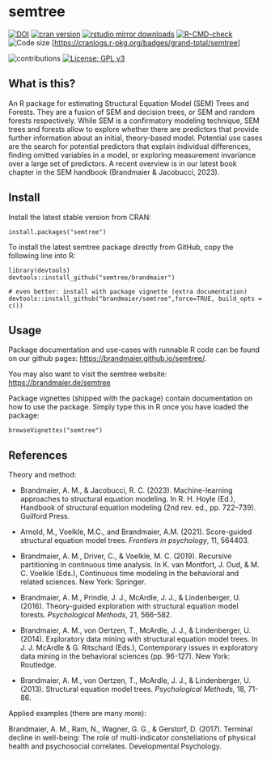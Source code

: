 # semtree

<!-- badges: start -->

[![DOI](https://zenodo.org/badge/DOI/10.5281/zenodo.1116294.svg)](https://doi.org/10.5281/zenodo.1116294)
[![cran
version](http://www.r-pkg.org/badges/version/semtree)](https://cran.r-project.org/package=semtree)
[![rstudio mirror
downloads](http://cranlogs.r-pkg.org/badges/semtree)](https://github.com/r-hub/cranlogs.app)
[![R-CMD-check](https://github.com/brandmaier/semtree/actions/workflows/R-CMD-check.yaml/badge.svg)](https://github.com/brandmaier/semtree/actions/workflows/R-CMD-check.yaml)
![Code
size](https://img.shields.io/github/languages/code-size/brandmaier/semtree.svg)
\[<https://cranlogs.r-pkg.org/badges/grand-total/semtree>\]
<!-- badges: end -->
![contributions](https://img.shields.io/badge/contributions-welcome-brightgreen.svg?style=flat)
[![License: GPL
v3](https://img.shields.io/badge/License-GPLv3-blue.svg)](https://www.gnu.org/licenses/gpl-3.0)

## What is this?

An R package for estimating Structural Equation Model (SEM) Trees and
Forests. They are a fusion of SEM and decision trees, or SEM and random
forests respectively. While SEM is a confirmatory modeling technique,
SEM trees and forests allow to explore whether there are predictors that
provide further information about an initial, theory-based model.
Potential use cases are the search for potential predictors that explain
individual differences, finding omitted variables in a model, or
exploring measurement invariance over a large set of predictors. A
recent overview is in our latest book chapter in the SEM handbook
(Brandmaier & Jacobucci, 2023).

## Install

Install the latest stable version from CRAN:

    install.packages("semtree")

To install the latest semtree package directly from GitHub, copy the
following line into R:

    library(devtools)
    devtools::install_github("semtree/brandmaier")

    # even better: install with package vignette (extra documentation)
    devtools::install_github("brandmaier/semtree",force=TRUE, build_opts = c())

## Usage

Package documentation and use-cases with runnable R code can be found on
our github pages: <https://brandmaier.github.io/semtree/>.

You may also want to visit the semtree website:
<https://brandmaier.de/semtree>

Package vignettes (shipped with the package) contain documentation on
how to use the package. Simply type this in R once you have loaded the
package:

    browseVignettes("semtree")

## References

Theory and method:

-   Brandmaier, A. M., & Jacobucci, R. C. (2023). Machine-learning
    approaches to structural equation modeling. In R. H. Hoyle (Ed.),
    Handbook of structural equation modeling (2nd rev. ed.,
    pp. 722–739). Guilford Press.

-   Arnold, M., Voelkle, M.C., and Brandmaier, A.M. (2021). Score-guided
    structural equation model trees. *Frontiers in psychology*, 11,
    564403.

-   Brandmaier, A. M., Driver, C., & Voelkle, M. C. (2019). Recursive
    partitioning in continuous time analysis. In K. van Montfort, J.
    Oud, & M. C. Voelkle (Eds.), Continuous time modeling in the
    behavioral and related sciences. New York: Springer.

-   Brandmaier, A. M., Prindle, J. J., McArdle, J. J., &
    Lindenberger, U. (2016). Theory-guided exploration with structural
    equation model forests. *Psychological Methods*, 21, 566-582.

-   Brandmaier, A. M., von Oertzen, T., McArdle, J. J., &
    Lindenberger, U. (2014). Exploratory data mining with structural
    equation model trees. In J. J. McArdle & G. Ritschard (Eds.),
    Contemporary issues in exploratory data mining in the behavioral
    sciences (pp. 96-127). New York: Routledge.

-   Brandmaier, A. M., von Oertzen, T., McArdle, J. J., &
    Lindenberger, U. (2013). Structural equation model trees.
    *Psychological Methods*, 18, 71-86.

Applied examples (there are many more):

Brandmaier, A. M., Ram, N., Wagner, G. G., & Gerstorf, D. (2017).
Terminal decline in well-being: The role of multi-indicator
constellations of physical health and psychosocial correlates.
Developmental Psychology.

